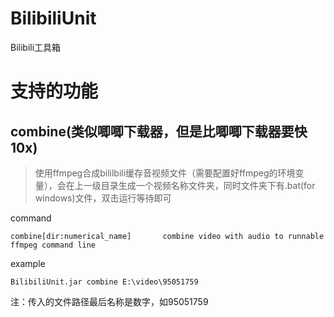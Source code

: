 # BilibiliUnit
Bilibili工具箱

# 支持的功能
## combine(类似唧唧下载器，但是比唧唧下载器要快10x)
> 使用ffmpeg合成bililbili缓存音视频文件（需要配置好ffmpeg的环境变量），会在上一级目录生成一个视频名称文件夹，同时文件夹下有.bat(for windows)文件，双击运行等待即可


command

`combine[dir:numerical_name]       combine video with audio to runnable ffmpeg command line`

example

`BilibiliUnit.jar combine E:\video\95051759`

注：传入的文件路径最后名称是数字，如95051759
